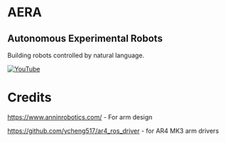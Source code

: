 # AERA
## Autonomous Experimental Robots 

Building robots controlled by natural language.

[![YouTube](http://i.ytimg.com/vi/ndCuwOP6PO8/hqdefault.jpg)](https://www.youtube.com/watch?v=ndCuwOP6PO8)

# Credits
https://www.anninrobotics.com/ - For arm design

https://github.com/ycheng517/ar4_ros_driver - for AR4 MK3 arm drivers